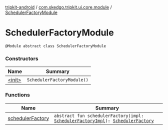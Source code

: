[tripkit-android](../../index.md) / [com.skedgo.tripkit.ui.core.module](../index.md) / [SchedulerFactoryModule](./index.md)

# SchedulerFactoryModule

`@Module abstract class SchedulerFactoryModule`

### Constructors

| Name | Summary |
|---|---|
| [&lt;init&gt;](-init-.md) | `SchedulerFactoryModule()` |

### Functions

| Name | Summary |
|---|---|
| [schedulerFactory](scheduler-factory.md) | `abstract fun schedulerFactory(impl: `[`SchedulerFactoryImpl`](../../com.skedgo.tripkit.ui.core/-scheduler-factory-impl/index.md)`): `[`SchedulerFactory`](../../com.skedgo.tripkit.ui.core/-scheduler-factory/index.md) |
